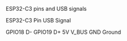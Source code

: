 ESP32-C3 pins and USB signals

ESP32-C3 Pin                USB Signal

GPIO18                      D-
GPIO19                      D+
5V                          V_BUS
GND                         Ground
